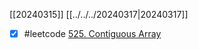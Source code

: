 [[20240315]]
[[../../../20240317|20240317]]

- [x] #leetcode  [525. Contiguous Array](https://leetcode.com/problems/contiguous-array/) 